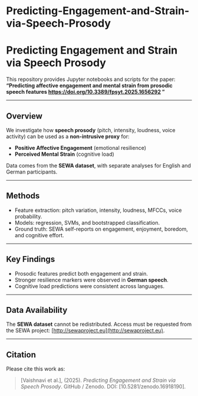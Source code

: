 # Predicting-Engagement-and-Strain-via-Speech-Prosody

# Predicting Engagement and Strain via Speech Prosody

This repository provides Jupyter notebooks and scripts for the paper:  
**“Predicting affective engagement and mental strain from prosodic speech features https://doi.org/10.3389/fpsyt.2025.1656292 ”**

---

## Overview
We investigate how **speech prosody** (pitch, intensity, loudness, voice activity) can be used as a **non-intrusive proxy** for:  
- **Positive Affective Engagement** (emotional resilience)  
- **Perceived Mental Strain** (cognitive load)  

Data comes from the **SEWA dataset**, with separate analyses for English and German participants.  

---

## Methods
- Feature extraction: pitch variation, intensity, loudness, MFCCs, voice probability.  
- Models: regression, SVMs, and bootstrapped classification.  
- Ground truth: SEWA self-reports on engagement, enjoyment, boredom, and cognitive effort.  

---

## Key Findings
- Prosodic features predict both engagement and strain.  
- Stronger resilience markers were observed in **German speech**.  
- Cognitive load predictions were consistent across languages.  

---

## Data Availability
The **SEWA dataset** cannot be redistributed. Access must be requested from the SEWA project: [http://sewaproject.eu](http://sewaproject.eu).  

---

## Citation
Please cite this work as:  
> [Vaishnavi et al.], (2025). *Predicting Engagement and Strain via Speech Prosody*. GitHub / Zenodo. DOI: [10.5281/zenodo.16918190].  
